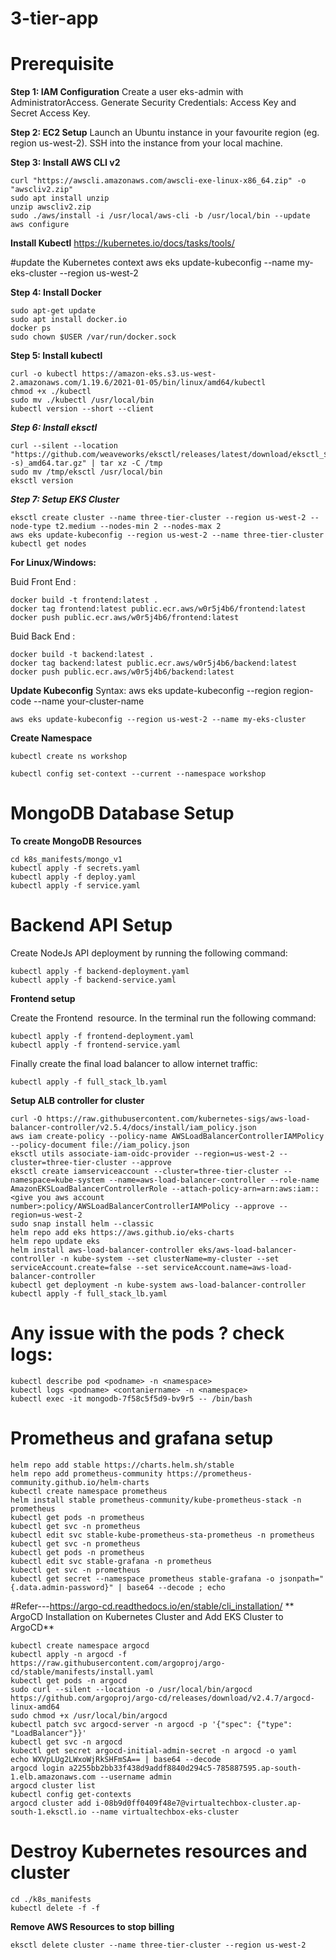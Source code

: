 # 3-tier-app

# Prerequisite 

**Step 1: IAM Configuration**
Create a user eks-admin with AdministratorAccess.
Generate Security Credentials: Access Key and Secret Access Key.

**Step 2: EC2 Setup**
Launch an Ubuntu instance in your favourite region (eg. region us-west-2).
SSH into the instance from your local machine.

**Step 3: Install AWS CLI v2**
```
curl "https://awscli.amazonaws.com/awscli-exe-linux-x86_64.zip" -o "awscliv2.zip"
sudo apt install unzip
unzip awscliv2.zip
sudo ./aws/install -i /usr/local/aws-cli -b /usr/local/bin --update
aws configure
```
**Install Kubectl**
https://kubernetes.io/docs/tasks/tools/

#update the Kubernetes context
aws eks update-kubeconfig --name my-eks-cluster --region us-west-2

**Step 4: Install Docker**
```
sudo apt-get update
sudo apt install docker.io
docker ps
sudo chown $USER /var/run/docker.sock
```

**Step 5: Install kubectl**
```
curl -o kubectl https://amazon-eks.s3.us-west-2.amazonaws.com/1.19.6/2021-01-05/bin/linux/amd64/kubectl
chmod +x ./kubectl
sudo mv ./kubectl /usr/local/bin
kubectl version --short --client
```

***Step 6: Install eksctl***
```
curl --silent --location "https://github.com/weaveworks/eksctl/releases/latest/download/eksctl_$(uname -s)_amd64.tar.gz" | tar xz -C /tmp
sudo mv /tmp/eksctl /usr/local/bin
eksctl version
```

***Step 7: Setup EKS Cluster***
```
eksctl create cluster --name three-tier-cluster --region us-west-2 --node-type t2.medium --nodes-min 2 --nodes-max 2
aws eks update-kubeconfig --region us-west-2 --name three-tier-cluster
kubectl get nodes
```

**For Linux/Windows:**

Buid Front End :

```
docker build -t frontend:latest . 
docker tag frontend:latest public.ecr.aws/w0r5j4b6/frontend:latest
docker push public.ecr.aws/w0r5j4b6/frontend:latest
```


Buid Back End :

```
docker build -t backend:latest . 
docker tag backend:latest public.ecr.aws/w0r5j4b6/backend:latest
docker push public.ecr.aws/w0r5j4b6/backend:latest
```

**Update Kubeconfig**
Syntax: aws eks update-kubeconfig --region region-code --name your-cluster-name
```
aws eks update-kubeconfig --region us-west-2 --name my-eks-cluster
```

**Create Namespace**
```
kubectl create ns workshop

kubectl config set-context --current --namespace workshop
```

# MongoDB Database Setup

**To create MongoDB Resources**
```
cd k8s_manifests/mongo_v1
kubectl apply -f secrets.yaml
kubectl apply -f deploy.yaml
kubectl apply -f service.yaml
```

# Backend API Setup

Create NodeJs API deployment by running the following command:
```
kubectl apply -f backend-deployment.yaml
kubectl apply -f backend-service.yaml
```


**Frontend setup**

Create the Frontend  resource. In the terminal run the following command:
```
kubectl apply -f frontend-deployment.yaml
kubectl apply -f frontend-service.yaml
```

Finally create the final load balancer to allow internet traffic:
```
kubectl apply -f full_stack_lb.yaml
```

**Setup ALB controller for cluster**
```
curl -O https://raw.githubusercontent.com/kubernetes-sigs/aws-load-balancer-controller/v2.5.4/docs/install/iam_policy.json
aws iam create-policy --policy-name AWSLoadBalancerControllerIAMPolicy --policy-document file://iam_policy.json
eksctl utils associate-iam-oidc-provider --region=us-west-2 --cluster=three-tier-cluster --approve
eksctl create iamserviceaccount --cluster=three-tier-cluster --namespace=kube-system --name=aws-load-balancer-controller --role-name AmazonEKSLoadBalancerControllerRole --attach-policy-arn=arn:aws:iam::<give you aws account number>:policy/AWSLoadBalancerControllerIAMPolicy --approve --region=us-west-2
sudo snap install helm --classic
helm repo add eks https://aws.github.io/eks-charts
helm repo update eks
helm install aws-load-balancer-controller eks/aws-load-balancer-controller -n kube-system --set clusterName=my-cluster --set serviceAccount.create=false --set serviceAccount.name=aws-load-balancer-controller
kubectl get deployment -n kube-system aws-load-balancer-controller
kubectl apply -f full_stack_lb.yaml
```

# Any issue with the pods ? check logs:
```
kubectl describe pod <podname> -n <namespace>
kubectl logs <podname> <contaniername> -n <namespace>
kubectl exec -it mongodb-7f58c5f5d9-bv9r5 -- /bin/bash
```


# Prometheus and grafana setup 

```
helm repo add stable https://charts.helm.sh/stable
helm repo add prometheus-community https://prometheus-community.github.io/helm-charts
kubectl create namespace prometheus
helm install stable prometheus-community/kube-prometheus-stack -n prometheus
kubectl get pods -n prometheus
kubectl get svc -n prometheus
kubectl edit svc stable-kube-prometheus-sta-prometheus -n prometheus
kubectl get svc -n prometheus
kubectl get pods -n prometheus
kubectl edit svc stable-grafana -n prometheus
kubectl get svc -n prometheus
kubectl get secret --namespace prometheus stable-grafana -o jsonpath="{.data.admin-password}" | base64 --decode ; echo
```

#Refer---https://argo-cd.readthedocs.io/en/stable/cli_installation/
** ArgoCD Installation on Kubernetes Cluster and Add EKS Cluster to ArgoCD**
```
kubectl create namespace argocd
kubectl apply -n argocd -f https://raw.githubusercontent.com/argoproj/argo-cd/stable/manifests/install.yaml
kubectl get pods -n argocd
sudo curl --silent --location -o /usr/local/bin/argocd https://github.com/argoproj/argo-cd/releases/download/v2.4.7/argocd-linux-amd64
sudo chmod +x /usr/local/bin/argocd
kubectl patch svc argocd-server -n argocd -p '{"spec": {"type": "LoadBalancer"}}'
kubectl get svc -n argocd
kubectl get secret argocd-initial-admin-secret -n argocd -o yaml
echo WXVpLUg2LWxoWjRkSHFmSA== | base64 --decode
argocd login a2255bb2bb33f438d9addf8840d294c5-785887595.ap-south-1.elb.amazonaws.com --username admin
argocd cluster list
kubectl config get-contexts
argocd cluster add i-08b9d0ff0409f48e7@virtualtechbox-cluster.ap-south-1.eksctl.io --name virtualtechbox-eks-cluster
```

# Destroy Kubernetes resources and cluster
```
cd ./k8s_manifests
kubectl delete -f -f
```

**Remove AWS Resources to stop billing**
```
eksctl delete cluster --name three-tier-cluster --region us-west-2
```


